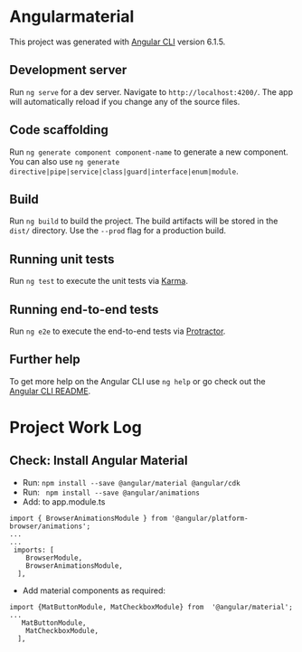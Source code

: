 # Angularmaterial

This project was generated with [Angular CLI](https://github.com/angular/angular-cli) version 6.1.5.

## Development server

Run `ng serve` for a dev server. Navigate to `http://localhost:4200/`. The app will automatically reload if you change any of the source files.

## Code scaffolding

Run `ng generate component component-name` to generate a new component. You can also use `ng generate directive|pipe|service|class|guard|interface|enum|module`.

## Build

Run `ng build` to build the project. The build artifacts will be stored in the `dist/` directory. Use the `--prod` flag for a production build.

## Running unit tests

Run `ng test` to execute the unit tests via [Karma](https://karma-runner.github.io).

## Running end-to-end tests

Run `ng e2e` to execute the end-to-end tests via [Protractor](http://www.protractortest.org/).

## Further help

To get more help on the Angular CLI use `ng help` or go check out the [Angular CLI README](https://github.com/angular/angular-cli/blob/master/README.md).

# Project Work Log

## Check: Install Angular Material

* Run: ```npm install --save @angular/material @angular/cdk```
* Run: ``` npm install --save @angular/animations```
* Add: to app.module.ts
```
import { BrowserAnimationsModule } from '@angular/platform-browser/animations';
...
...
 imports: [
    BrowserModule,
    BrowserAnimationsModule,
  ],
```
* Add material components as required:
```
import {MatButtonModule, MatCheckboxModule} from  '@angular/material';
...
   MatButtonModule,
    MatCheckboxModule,
  ],
```
